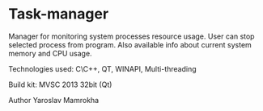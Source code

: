 # Task-manager
Manager for monitoring system processes resource usage.
User can stop selected process from program.
Also available info about current system memory and CPU usage.

Technologies used: C\C++, QT, WINAPI, Multi-threading

Build kit: MVSC 2013 32bit (Qt)


Author Yaroslav Mamrokha
